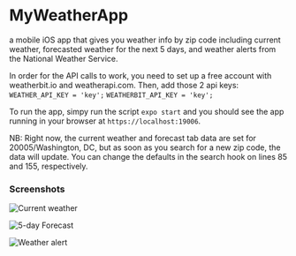 # MyWeatherApp
a mobile iOS app that gives you weather info by zip code including current weather, forecasted weather for the next 5 days, and weather alerts from the National Weather Service.

In order for the API calls to work, you need to set up a free account with weatherbit.io and weatherapi.com. Then, add those 2 api keys: 
```WEATHER_API_KEY = 'key';```
```WEATHERBIT_API_KEY = 'key';```

To run the app, simpy run the script `expo start` and you should see the app running in your browser at `https://localhost:19006`.

NB: Right now, the current weather and forecast tab data are set for 20005/Washington, DC, but as soon as you search for a new zip code, the data will update. You can change the defaults in the search hook on lines 85 and 155, respectively.

### Screenshots
![Current weather](./assets/current_weather.png)

![5-day Forecast](./assets/forecast.png)

![Weather alert](./assets/alert.png)